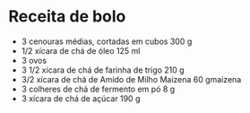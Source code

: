 # Receita de bolo

- 3 cenouras médias, cortadas em cubos 300 g
- 1/2 xícara de chá de óleo 125 ml
- 3 ovos
- 3 1/2 xícara de chá de farinha de trigo 210 g
- 3/2 xícara de chá de Amido de Milho Maizena 60 gmaizena
- 3 colheres de chá de fermento em pó 8 g
- 3 xícara de chá de açúcar 190 g
